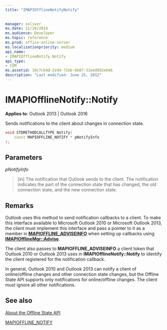 ```yaml
---
title: "IMAPIOfflineNotifyNotify"
 
 
manager: soliver
ms.date: 11/16/2014
ms.audience: Developer
ms.topic: reference
ms.prod: office-online-server
ms.localizationpriority: medium
api_name:
- IMAPIOfflineNotify.Notify
api_type:
- COM
ms.assetid: 10c7cb9d-2e9d-72eb-6b07-31eed892e646
description: "Last modified: June 25, 2012"
---
```


# IMAPIOfflineNotify::Notify

  
  
**Applies to**: Outlook 2013 | Outlook 2016 
  
Sends notifications to the client about changes in connection state.
  
```cpp
void STDMETHODCALLTYPE Notify(  
    const MAPIOFFLINE_NOTIFY * pNotifyInfo 
);
```

## Parameters

 _pNotifyInfo_
  
> [in] The notification that Outlook sends to the client. The notification indicates the part of the connection state that has changed, the old connection state, and the new connection state.
    
## Remarks

Outlook uses this method to send notification callbacks to a client. To make this interface available to Microsoft Outlook 2010 or Microsoft Outlook 2013, the client must implement this interface and pass a pointer to it as a member in **[MAPIOFFLINE_ADVISEINFO](mapioffline_adviseinfo.md)** when setting up callbacks using **[IMAPIOfflineMgr::Advise](imapiofflinemgr-advise.md)**. 
  
The client also passes to **MAPIOFFLINE_ADVISEINFO** a client token that Outlook 2010 or Outlook 2013 uses in **IMAPIOfflineNotify::Notify** to identify the client registered for the notification callback. 
  
In general, Outlook 2010 and Outlook 2013 can notify a client of online/offline changes and other connection state changes, but the Offline State API supports only notifications for online/offline changes. The client must ignore all other notifications.
  
## See also



[About the Offline State API](about-the-offline-state-api.md)
  
[MAPIOFFLINE_NOTIFY](mapioffline_notify.md)

